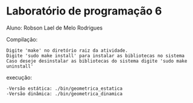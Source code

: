 #					Laboratório de programação 6
Aluno: Robson Lael de Melo Rodrigues

Compilação: 
	
	Digite 'make' no diretório raiz da atividade.
	Digite 'sudo make install' para instalar as bibliotecas no sistema
	Caso deseje desinstalar as bibliotecas do sistema digite 'sudo make uninstall'
	
execução:
	
	-Versão estática: ./bin/geometrica_estatica
	-Versão dinâmica: ./bin/geometrica_dinamica
	

